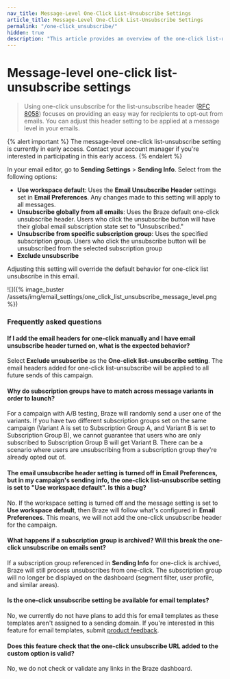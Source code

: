 ```yaml
---
nav_title: Message-Level One-Click List-Unsubscribe Settings
article_title: Message-Level One-Click List-Unsubscribe Settings
permalink: "/one-click_unsubscribe/"
hidden: true
description: "This article provides an overview of the one-click list-unsubscribe header settings that are applied at a message level."
---
```


# Message-level one-click list-unsubscribe settings

> Using one-click unsubscribe for the list-unsubscribe header ([RFC 8058](https://datatracker.ietf.org/doc/html/rfc8058)) focuses on providing an easy way for recipients to opt-out from emails. You can adjust this header setting to be applied at a message level in your emails.

{% alert important %}
The message-level one-click list-unsubscribe setting is currently in early access. Contact your account manager if you're interested in participating in this early access.
{% endalert %}

In your email editor, go to **Sending Settings** > **Sending Info**. Select from the following options:

* **Use workspace default**: Uses the **Email Unsubscribe Header** settings set in **Email Preferences**. Any changes made to this setting will apply to all messages.
* **Unsubscribe globally from all emails**: Uses the Braze default one-click unsubscribe header. Users who click the unsubscribe button will have their global email subscription state set to "Unsubscribed."
* **Unsubscribe from specific subscription group**: Uses the specified subscription group. Users who click the unsubscribe button will be unsubscribed from the selected subscription group
* **Exclude unsubscribe**

Adjusting this setting will override the default behavior for one-click list unsubscribe in this email.

![]({% image_buster /assets/img/email_settings/one_click_list_unsubscribe_message_level.png %})

### Frequently asked questions

#### If I add the email headers for one-click manually and I have email unsubscribe header turned on, what is the expected behavior?

Select **Exclude unsubscribe** as the **One-click list-unsubscribe setting**. The email headers added for one-click list-unsubscribe will be applied to all future sends of this campaign.

#### Why do subscription groups have to match across message variants in order to launch?

For a campaign with A/B testing, Braze will randomly send a user one of the variants. If you have two different subscription groups set on the same campaign (Variant A is set to Subscription Group A, and Variant B is set to Subscription Group B), we cannot guarantee that users who are only subscribed to Subscription Group B will get Variant B. There can be a scenario where users are unsubscribing from a subscription group they're already opted out of.

#### The email unsubscribe header setting is turned off in Email Preferences, but in my campaign's sending info, the one-click list-unsubscribe setting is set to "Use workspace default". Is this a bug?

No. If the workspace setting is turned off and the message setting is set to **Use workspace default**, then Braze will follow what's configured in **Email Preferences**. This means, we will not add the one-click unsubscribe header for the campaign.

#### What happens if a subscription group is archived? Will this break the one-click unsubscribe on emails sent?

If a subscription group referenced in **Sending Info** for one-click is archived, Braze will still process unsubscribes from one-click. The subscription group will no longer be displayed on the dashboard (segment filter, user profile, and similar areas).

#### Is the one-click unsubscribe setting be available for email templates?

No, we currently do not have plans to add this for email templates as these templates aren't assigned to a sending domain. If you're interested in this feature for email templates, submit [product feedback]({{site.baseurl}}/user_guide/administrative/access_braze/portal/).

#### Does this feature check that the one-click unsubscribe URL added to the custom option is valid?

No, we do not check or validate any links in the Braze dashboard.  
